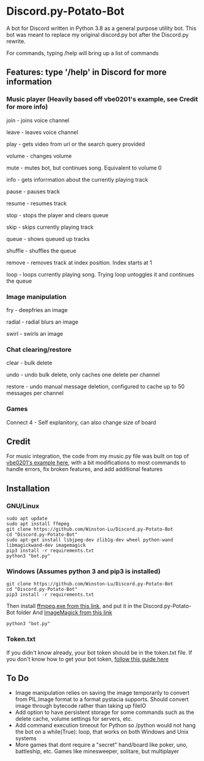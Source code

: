 # Discord.py-Potato-Bot

A bot for Discord written in Python 3.8 as a general purpose utility bot. This bot was meant to replace my original discord.py bot after the Discord.py rewrite.

For commands, typing /help will bring up a list of commands

## Features:  type '/help' in Discord for more information
### Music player (Heavily based off vbe0201's example, see Credit for more info)
join - joins voice channel

leave - leaves voice channel

play - gets video from url or the search query provided

volume - changes volume

mute - mutes bot, but continues song. Equivalent to volume 0

info - gets inforrmation about the currently playing track

pause - pauses track

resume - resumes track

stop - stops the player and clears queue

skip - skips currently playing track

queue - shows queued up tracks

shuffle - shuffles the queue

remove - removes track at index position. Index starts at 1

loop - loops currently playing song. Trying loop untoggles it and continues the queue

### Image manipulation
fry - deepfries an image

radial - radial blurs an image

swirl - swirls an image

### Chat clearing/restore
clear - bulk delete

undo - undo bulk delete, only caches one delete per channel

restore - undo manual message deletion, configured to cache up to 50 messages per channel

### Games
Connect 4 - Self explanitory, can also change size of board

## Credit
For music integration, the code from my music.py file was built on top of [vbe0201's example here](https://gist.github.com/vbe0201/ade9b80f2d3b64643d854938d40a0a2d), with a bit modifications to most commands to handle errors, fix broken features, and add additional features

## Installation
### GNU/Linux
```
sudo apt update
sudo apt install ffmpeg 
git clone https://github.com/Winston-Lu/Discord.py-Potato-Bot
cd "Discord.py-Potato-Bot"
sudo apt-get install libjpeg-dev zlib1g-dev wheel python-wand libmagickwand-dev imagemagick
pip3 install -r requirements.txt
python3 "bot.py"
```

### Windows (Assumes python 3 and pip3 is installed)
```
git clone https://github.com/Winston-Lu/Discord.py-Potato-Bot
cd "Discord.py-Potato-Bot"
pip3 install -r requirements.txt
```
Then install [ffmpeg.exe from this link](https://ffmpeg.zeranoe.com/builds/), and put it in the Discord.py-Potato-Bot folder
And [ImageMagick from this link](https://imagemagick.org/script/download.php) 
```
python3 "bot.py"
```

### Token.txt
If you didn't know already, your bot token should be in the token.txt file. If you don't know how to get your bot token, [follow this guide here](https://www.writebots.com/discord-bot-token/) 

## To Do
- Image manipulation relies on saving the image temporarily to convert from PIL.Image format to a format pystacia supports. Should convert image through bytecode rather than taking up fileIO
- Add option to have persistent storage for some commands such as the delete cache, volume settings for servers, etc.
- Add command execution timeout for Python so /python would not hang the bot on a while(True): loop, that works on both Windows and Unix systems
- More games that dont require a "secret" hand/board like poker, uno, battleship, etc. Games like minesweeper, solitare, but multiplayer
